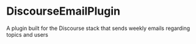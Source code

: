 # DiscourseEmailPlugin
A plugin built for the Discourse stack that sends weekly emails regarding topics and users
